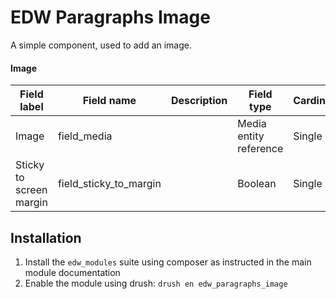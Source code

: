 EDW Paragraphs Image
=============================================

A simple component, used to add an image.

#### Image
| Field label             | Field name             | Description | Field type             | Cardinality | Required | Translatable | Widget        |
|-------------------------|------------------------|-------------|------------------------|-------------|----------|--------------|---------------|
| Image                   | field_media            |             | Media entity reference | Single      | Yes      | No           | Media library |
| Sticky to screen margin | field_sticky_to_margin |             | Boolean                | Single      | No       | No           | Checkbox      |

## Installation

1. Install the `edw_modules` suite using composer as instructed in the main module documentation
2. Enable the module using drush: `drush en edw_paragraphs_image`